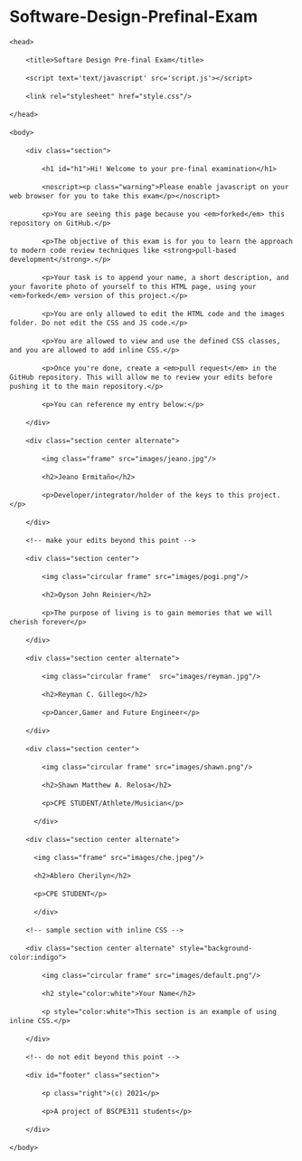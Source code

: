 # Software-Design-Prefinal-Exam
<html>

    <head>

        <title>Softare Design Pre-final Exam</title>

        <script text='text/javascript' src='script.js'></script>

        <link rel="stylesheet" href="style.css"/>

    </head>

    <body>

        <div class="section">

            <h1 id="h1">Hi! Welcome to your pre-final examination</h1>

            <noscript><p class="warning">Please enable javascript on your web browser for you to take this exam</p></noscript>

            <p>You are seeing this page because you <em>forked</em> this repository on GitHub.</p>

            <p>The objective of this exam is for you to learn the approach to modern code review techniques like <strong>pull-based development</strong>.</p>

            <p>Your task is to append your name, a short description, and your favorite photo of yourself to this HTML page, using your <em>forked</em> version of this project.</p>

            <p>You are only allowed to edit the HTML code and the images folder. Do not edit the CSS and JS code.</p>

            <p>You are allowed to view and use the defined CSS classes, and you are allowed to add inline CSS.</p>

            <p>Once you're done, create a <em>pull request</em> in the GitHub repository. This will allow me to review your edits before pushing it to the main repository.</p>

            <p>You can reference my entry below:</p>

        </div>

        <div class="section center alternate">

            <img class="frame" src="images/jeano.jpg"/>

            <h2>Jeano Ermitaño</h2>

            <p>Developer/integrator/holder of the keys to this project.</p>

        </div>

        <!-- make your edits beyond this point -->

        <div class="section center">

            <img class="circular frame" src="images/pogi.png"/>

            <h2>Oyson John Reinier</h2>

            <p>The purpose of living is to gain memories that we will cherish forever</p>

        </div>

        <div class="section center alternate">

            <img class="circular frame"  src="images/reyman.jpg"/>

            <h2>Reyman C. Gillego</h2>

            <p>Dancer,Gamer and Future Engineer</p>

        </div>

        <div class="section center">

            <img class="circular frame" src="images/shawn.png"/>

            <h2>Shawn Matthew A. Relosa</h2>

            <p>CPE STUDENT/Athlete/Musician</p>

          </div>
      
        <div class="section center alternate">
          
          <img class="frame" src="images/che.jpeg"/>
          
          <h2>Ablero Cherilyn</h2>
          
          <p>CPE STUDENT</p>
          
          </div>

        <!-- sample section with inline CSS -->

        <div class="section center alternate" style="background-color:indigo">

            <img class="circular frame" src="images/default.png"/>

            <h2 style="color:white">Your Name</h2>

            <p style="color:white">This section is an example of using inline CSS.</p>

        </div>

        <!-- do not edit beyond this point -->

        <div id="footer" class="section">

            <p class="right">(c) 2021</p>

            <p>A project of BSCPE311 students</p>

        </div>

    </body>

</html> 

